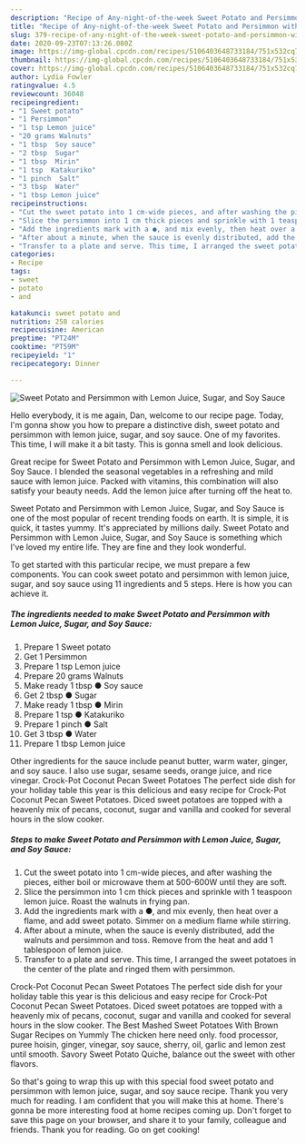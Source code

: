 ```yaml
---
description: "Recipe of Any-night-of-the-week Sweet Potato and Persimmon with Lemon Juice, Sugar, and Soy Sauce"
title: "Recipe of Any-night-of-the-week Sweet Potato and Persimmon with Lemon Juice, Sugar, and Soy Sauce"
slug: 379-recipe-of-any-night-of-the-week-sweet-potato-and-persimmon-with-lemon-juice-sugar-and-soy-sauce
date: 2020-09-23T07:13:26.080Z
image: https://img-global.cpcdn.com/recipes/5106403648733184/751x532cq70/sweet-potato-and-persimmon-with-lemon-juice-sugar-and-soy-sauce-recipe-main-photo.jpg
thumbnail: https://img-global.cpcdn.com/recipes/5106403648733184/751x532cq70/sweet-potato-and-persimmon-with-lemon-juice-sugar-and-soy-sauce-recipe-main-photo.jpg
cover: https://img-global.cpcdn.com/recipes/5106403648733184/751x532cq70/sweet-potato-and-persimmon-with-lemon-juice-sugar-and-soy-sauce-recipe-main-photo.jpg
author: Lydia Fowler
ratingvalue: 4.5
reviewcount: 36048
recipeingredient:
- "1 Sweet potato"
- "1 Persimmon"
- "1 tsp Lemon juice"
- "20 grams Walnuts"
- "1 tbsp  Soy sauce"
- "2 tbsp  Sugar"
- "1 tbsp  Mirin"
- "1 tsp  Katakuriko"
- "1 pinch  Salt"
- "3 tbsp  Water"
- "1 tbsp Lemon juice"
recipeinstructions:
- "Cut the sweet potato into 1 cm-wide pieces, and after washing the pieces, either boil or microwave them at 500-600W until they are soft."
- "Slice the persimmon into 1 cm thick pieces and sprinkle with 1 teaspoon lemon juice. Roast the walnuts in frying pan."
- "Add the ingredients mark with a ●, and mix evenly, then heat over a flame, and add sweet potato. Simmer on a medium flame while stirring."
- "After about a minute, when the sauce is evenly distributed, add the walnuts and persimmon and toss. Remove from the heat and add 1 tablespoon of lemon juice."
- "Transfer to a plate and serve. This time, I arranged the sweet potatoes in the center of the plate and ringed them with persimmon."
categories:
- Recipe
tags:
- sweet
- potato
- and

katakunci: sweet potato and 
nutrition: 258 calories
recipecuisine: American
preptime: "PT24M"
cooktime: "PT59M"
recipeyield: "1"
recipecategory: Dinner

---
```



![Sweet Potato and Persimmon with Lemon Juice, Sugar, and Soy Sauce](https://img-global.cpcdn.com/recipes/5106403648733184/751x532cq70/sweet-potato-and-persimmon-with-lemon-juice-sugar-and-soy-sauce-recipe-main-photo.jpg)

Hello everybody, it is me again, Dan, welcome to our recipe page. Today, I'm gonna show you how to prepare a distinctive dish, sweet potato and persimmon with lemon juice, sugar, and soy sauce. One of my favorites. This time, I will make it a bit tasty. This is gonna smell and look delicious.

Great recipe for Sweet Potato and Persimmon with Lemon Juice, Sugar, and Soy Sauce. I blended the seasonal vegetables in a refreshing and mild sauce with lemon juice. Packed with vitamins, this combination will also satisfy your beauty needs. Add the lemon juice after turning off the heat to.

Sweet Potato and Persimmon with Lemon Juice, Sugar, and Soy Sauce is one of the most popular of recent trending foods on earth. It is simple, it is quick, it tastes yummy. It's appreciated by millions daily. Sweet Potato and Persimmon with Lemon Juice, Sugar, and Soy Sauce is something which I've loved my entire life. They are fine and they look wonderful.


To get started with this particular recipe, we must prepare a few components. You can cook sweet potato and persimmon with lemon juice, sugar, and soy sauce using 11 ingredients and 5 steps. Here is how you can achieve it.

<!--inarticleads1-->

##### The ingredients needed to make Sweet Potato and Persimmon with Lemon Juice, Sugar, and Soy Sauce:

1. Prepare 1 Sweet potato
1. Get 1 Persimmon
1. Prepare 1 tsp Lemon juice
1. Prepare 20 grams Walnuts
1. Make ready 1 tbsp ● Soy sauce
1. Get 2 tbsp ● Sugar
1. Make ready 1 tbsp ● Mirin
1. Prepare 1 tsp ● Katakuriko
1. Prepare 1 pinch ● Salt
1. Get 3 tbsp ● Water
1. Prepare 1 tbsp Lemon juice


Other ingredients for the sauce include peanut butter, warm water, ginger, and soy sauce. I also use sugar, sesame seeds, orange juice, and rice vinegar. Crock-Pot Coconut Pecan Sweet Potatoes The perfect side dish for your holiday table this year is this delicious and easy recipe for Crock-Pot Coconut Pecan Sweet Potatoes. Diced sweet potatoes are topped with a heavenly mix of pecans, coconut, sugar and vanilla and cooked for several hours in the slow cooker. 

<!--inarticleads2-->

##### Steps to make Sweet Potato and Persimmon with Lemon Juice, Sugar, and Soy Sauce:

1. Cut the sweet potato into 1 cm-wide pieces, and after washing the pieces, either boil or microwave them at 500-600W until they are soft.
1. Slice the persimmon into 1 cm thick pieces and sprinkle with 1 teaspoon lemon juice. Roast the walnuts in frying pan.
1. Add the ingredients mark with a ●, and mix evenly, then heat over a flame, and add sweet potato. Simmer on a medium flame while stirring.
1. After about a minute, when the sauce is evenly distributed, add the walnuts and persimmon and toss. Remove from the heat and add 1 tablespoon of lemon juice.
1. Transfer to a plate and serve. This time, I arranged the sweet potatoes in the center of the plate and ringed them with persimmon.


Crock-Pot Coconut Pecan Sweet Potatoes The perfect side dish for your holiday table this year is this delicious and easy recipe for Crock-Pot Coconut Pecan Sweet Potatoes. Diced sweet potatoes are topped with a heavenly mix of pecans, coconut, sugar and vanilla and cooked for several hours in the slow cooker. The Best Mashed Sweet Potatoes With Brown Sugar Recipes on Yummly The chicken here need only. food processor, puree hoisin, ginger, vinegar, soy sauce, sherry, oil, garlic and lemon zest until smooth. Savory Sweet Potato Quiche, balance out the sweet with other flavors. 

So that's going to wrap this up with this special food sweet potato and persimmon with lemon juice, sugar, and soy sauce recipe. Thank you very much for reading. I am confident that you will make this at home. There's gonna be more interesting food at home recipes coming up. Don't forget to save this page on your browser, and share it to your family, colleague and friends. Thank you for reading. Go on get cooking!
